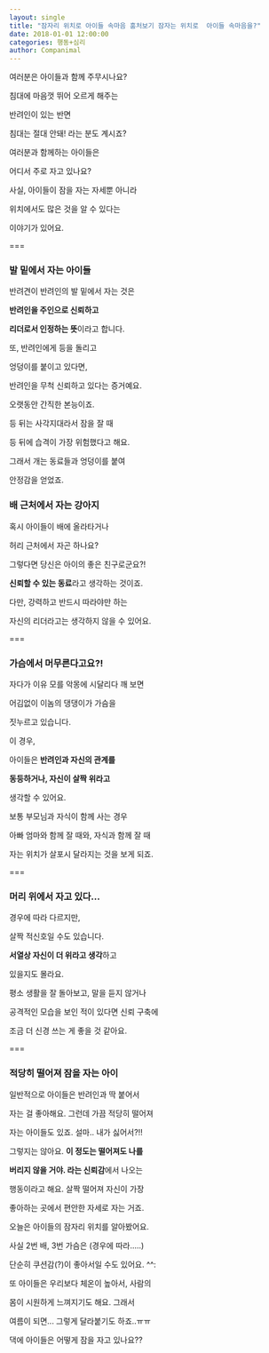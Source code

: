 ```yaml
---
layout: single
title: "잠자리 위치로 아이들 속마음 훔처보기 잠자는 위치로  아이들 속마음을?"
date: 2018-01-01 12:00:00
categories: 행동+심리
author: Companimal
---
```


여러분은 아이들과 함께 주무시나요?

침대에 마음껏 뛰어 오르게 해주는

반려인이 있는 반면

침대는 절대 안돼! 라는 분도 계시죠?

여러분과 함께하는 아이들은

어디서 주로 자고 있나요?

사실, 아이들이 잠을 자는 자세뿐 아니라

위치에서도 많은 것을 알 수 있다는

이야기가 있어요.

===

### 발 밑에서 자는 아이들

반려견이 반려인의 발 밑에서 자는 것은

**반려인을 주인으로 신뢰하고**

**리더로서 인정하는 뜻**이라고 합니다.

또, 반려인에게 등을 돌리고

엉덩이를 붙이고 있다면,

반려인을 무척 신뢰하고 있다는 증거예요.

오랫동안 간직한 본능이죠.

등 뒤는 사각지대라서 잠을 잘 때

등 뒤에 습격이 가장 위험했다고 해요.

그래서 개는 동료들과 엉덩이를 붙여

안정감을 얻었죠.

### 배 근처에서 자는 강아지

혹시 아이들이 배에 올라타거나

허리 근처에서 자곤 하나요?

그렇다면 당신은 아이의 좋은 친구로군요?!

**신뢰할 수 있는 동료**라고 생각하는 것이죠.

다만, 강력하고 반드시 따라야만 하는

자신의 리더라고는 생각하지 않을 수 있어요.

===

### 가슴에서 머무른다고요?!

자다가 이유 모를 악몽에 시달리다 깨 보면

어김없이 이놈의 댕댕이가 가슴을

짓누르고 있습니다.

이 경우,

아이들은 **반려인과 자신의 관계를**

**동등하거나, 자신이 살짝 위라고**

생각할 수 있어요.

보통 부모님과 자식이 함께 사는 경우

아빠 엄마와 함께 잘 때와, 자식과 함께 잘 때

자는 위치가 살포시 달라지는 것을 보게 되죠.

===

### 머리 위에서 자고 있다...

경우에 따라 다르지만,

살짝 적신호일 수도 있습니다.

**서열상 자신이 더 위라고 생각**하고

있을지도 몰라요.

평소 생활을 잘 돌아보고, 말을 듣지 않거나

공격적인 모습을 보인 적이 있다면 신뢰 구축에

조금 더 신경 쓰는 게 좋을 것 같아요.

===

### 적당히 떨어져 잠을 자는 아이

일반적으로 아이들은 반려인과 딱 붙어서

자는 걸 좋아해요. 그런데 가끔 적당히 떨어져

자는 아이들도 있죠. 설마.. 내가 싫어서?!!

그렇지는 않아요. **이 정도는 떨어져도 나를**

**버리지 않을 거야. 라는 신뢰감**에서 나오는

행동이라고 해요. 살짝 떨어져 자신이 가장

좋아하는 곳에서 편안한 자세로 자는 거죠.

오늘은 아이들의 잠자리 위치를 알아봤어요.

사실 2번 배, 3번 가슴은 (경우에 따라.....)

단순히 쿠션감(?)이 좋아서일 수도 있어요. ^^:

또 아이들은 우리보다 체온이 높아서, 사람의

몸이 시원하게 느껴지기도 해요. 그래서

여름이 되면... 그렇게 달라붙기도 하죠..ㅠㅠ

댁에 아이들은 어떻게 잠을 자고 있나요??
